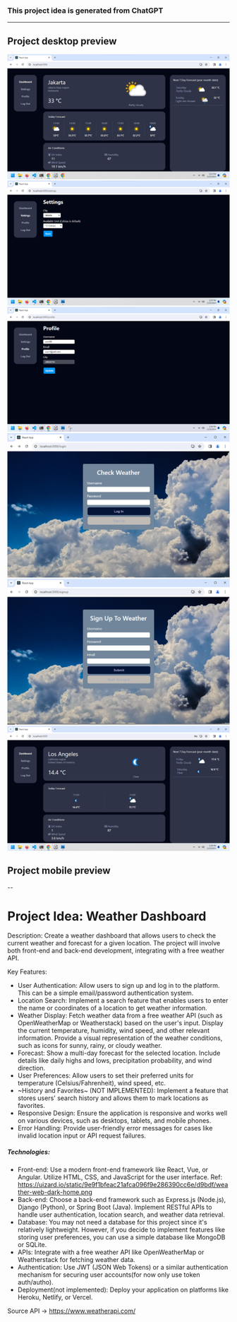 ### This project idea is generated from ChatGPT
---
## Project desktop preview 
![alt text](https://github.com/gedePakusadewa/4_weather_web/blob/main/1.jpg)
![alt text](https://github.com/gedePakusadewa/4_weather_web/blob/main/2.jpg)
![alt text](https://github.com/gedePakusadewa/4_weather_web/blob/main/3.jpg)
![alt text](https://github.com/gedePakusadewa/4_weather_web/blob/main/4.png)
![alt text](https://github.com/gedePakusadewa/4_weather_web/blob/main/5.png)
![alt text](https://github.com/gedePakusadewa/4_weather_web/blob/main/6.jpg)

## Project mobile preview 

--
# Project Idea: Weather Dashboard

Description:
Create a weather dashboard that allows users to check the current weather and forecast for a given location. The project will involve both front-end and back-end development, integrating with a free weather API.

Key Features:

- User Authentication:
  Allow users to sign up and log in to the platform. This can be a simple email/password authentication system.
- Location Search:
  Implement a search feature that enables users to enter the name or coordinates of a location to get weather information.
- Weather Display:
  Fetch weather data from a free weather API (such as OpenWeatherMap or Weatherstack) based on the user's input.
  Display the current temperature, humidity, wind speed, and other relevant information.
  Provide a visual representation of the weather conditions, such as icons for sunny, rainy, or cloudy weather.
- Forecast:
  Show a multi-day forecast for the selected location.
  Include details like daily highs and lows, precipitation probability, and wind direction.
- User Preferences:
  Allow users to set their preferred units for temperature (Celsius/Fahrenheit), wind speed, etc.
- ~History and Favorites~ (NOT IMPLEMENTED):
  Implement a feature that stores users' search history and allows them to mark locations as favorites.
- Responsive Design:
  Ensure the application is responsive and works well on various devices, such as desktops, tablets, and mobile phones.
- Error Handling: 
  Provide user-friendly error messages for cases like invalid location input or API request failures.

##### Technologies:

- Front-end:
  Use a modern front-end framework like React, Vue, or Angular.
  Utilize HTML, CSS, and JavaScript for the user interface.
  Ref: https://uizard.io/static/9e9f1bfeac21afca096f9e286390cc6e/d9bdf/weather-web-dark-home.png
- Back-end:
  Choose a back-end framework such as Express.js (Node.js), Django (Python), or Spring Boot (Java). 
  Implement RESTful APIs to handle user authentication, location search, and weather data retrieval.
- Database:
  You may not need a database for this project since it's relatively lightweight. However, if you decide to implement features like storing user preferences, you can use a simple database like MongoDB or SQLite.
- APIs:
  Integrate with a free weather API like OpenWeatherMap or Weatherstack for fetching weather data.
- Authentication:
  Use JWT (JSON Web Tokens) or a similar authentication mechanism for securing user accounts(for now only use token auth/autho).
- Deployment(not implemented):
  Deploy your application on platforms like Heroku, Netlify, or Vercel.

Source API -> https://www.weatherapi.com/